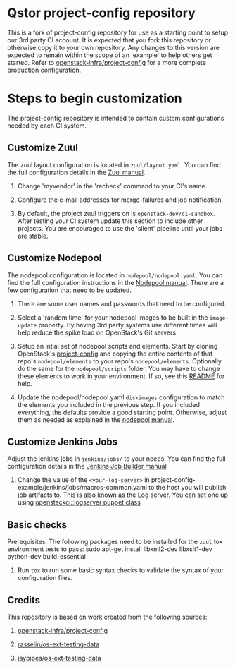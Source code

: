# Qstor project-config repository

This is a fork of project-config repository for use as a
starting point to setup our 3rd party CI account. It is expected that you
fork this repository or otherwise copy it to your own repository. Any
changes to this version are expected to remain within the scope of an
'example' to help others get started. Refer to
[openstack-infra/project-config](https://git.openstack.org/cgit/openstack-infra/project-config/)
for a more complete production configuration.

# Steps to begin customization

The project-config repository is intended to contain custom configurations
needed by each CI system.

## Customize Zuul

The zuul layout configuration is located in `zuul/layout.yaml`. You can find
the full configuration details in the [Zuul manual](http://docs.openstack.org/infra/zuul/).

1. Change 'myvendor' in the 'recheck' command to your CI's name.

2. Configure the e-mail addresses for merge-failures and job notification.

3. By default, the project zuul triggers on is `openstack-dev/ci-sandbox`.
   After testing your CI system update this section to include other projects.
   You are encouraged to use the 'silent' pipeline until your jobs are stable.

## Customize Nodepool

The nodepool configuration is located in `nodepool/nodepool.yaml`. You can
find the full configuration instructions in the [Nodepool manual](http://docs.openstack.org/infra/nodepool/).
There are a few configuration that need to be updated.

1. There are some user names and passwords that need to be configured.

2. Select a 'random time' for your nodepool images to be built in the
   `image-update` property. By having 3rd party systems use different
   times will help reduce the spike load on OpenStack's Git servers.

3. Setup an intial set of nodepool scripts and elements. Start by cloning
   OpenStack's [project-config](https://git.openstack.org/cgit/openstack-infra/project-config/)
   and copying the entire contents of that repo's `nodepool/elements` to your repo's
   `nodepool/elements`. Optionally do the same for the `nodepool/scripts`
   folder. You may have to change these elements to work in your environment.
   If so, see this [README](http://git.openstack.org/cgit/openstack-infra/project-config/tree/nodepool/elements/README.rst)
   for help.

4. Update the nodepool/nodepool.yaml `diskimages` configuration to
   match the elements you included in the previous step. If you included everything, the defaults
   provide a good starting point. Otherwise, adjust them as needed as explained
   in the [nodepool manual](http://docs.openstack.org/infra/nodepool/configuration.html#diskimages).

## Customize Jenkins Jobs

Adjust the jenkins jobs in `jenkins/jobs/` to your needs. You can find the full configuration details in the
[Jenkins Job Builder manual](http://docs.openstack.org/infra/jenkins-job-builder/)

1. Change the value of the `<your-log-server>` in project-config-example/jenkins/jobs/macros-common.yaml
   to the host you will publish
   job artifacts to. This is also known as the Log server. You can set one up using
   [openstackci::logserver puppet class](https://git.openstack.org/cgit/openstack-infra/puppet-openstackci/tree/manifests/logserver.pp)

## Basic checks

Prerequisites: The following packages need to be installed for the `zuul` tox environment tests to pass:
sudo apt-get install libxml2-dev libxslt1-dev  python-dev build-essential

1. Run `tox` to run some basic syntax checks to validate the syntax of your configuration files.

## Credits

This repository is based on work created from the following sources:

1. [openstack-infra/project-config](https://git.openstack.org/cgit/openstack-infra/project-config/)

2. [rasselin/os-ext-testing-data](https://github.com/rasselin/os-ext-testing-data)

3. [jaypipes/os-ext-testing-data](https://github.com/jaypipes/os-ext-testing-data)

